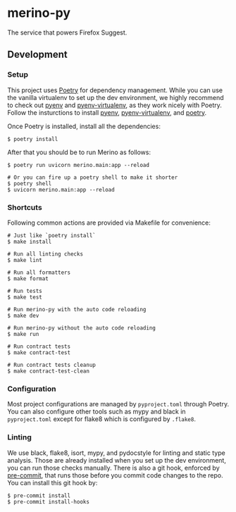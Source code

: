 # merino-py

The service that powers Firefox Suggest.

## Development

### Setup

This project uses [Poetry][1] for dependency management. While you can use the
vanilla virtualenv to set up the dev environment, we highly recommend to check
out [pyenv][2] and [pyenv-virtualenv][3], as they work nicely with Poetry.
Follow the insturctions to install [pyenv][4], [pyenv-virtualenv][5], and
[poetry][6].

Once Poetry is installed, install all the dependencies:

```
$ poetry install
```

After that you should be to run Merino as follows:

```
$ poetry run uvicorn merino.main:app --reload

# Or you can fire up a poetry shell to make it shorter
$ poetry shell
$ uvicorn merino.main:app --reload
```

### Shortcuts

Following common actions are provided via Makefile for convenience:

```
# Just like `poetry install`
$ make install

# Run all linting checks
$ make lint

# Run all formatters
$ make format

# Run tests
$ make test

# Run merino-py with the auto code reloading
$ make dev

# Run merino-py without the auto code reloading
$ make run

# Run contract tests
$ make contract-test

# Run contract tests cleanup
$ make contract-test-clean

```

### Configuration

Most project configurations are managed by `pyproject.toml` through Poetry.
You can also configure other tools such as mypy and black in `pyproject.toml`
except for flake8 which is configured by `.flake8`.

### Linting

We use black, flake8, isort, mypy, and pydocstyle for linting and static type
analysis. Those are already installed when you set up the dev environment, you
can run those checks manually. There is also a git hook, enforced by [pre-commit][7],
that runs those before you commit code changes to the repo. You can install this
git hook by:

```
$ pre-commit install
$ pre-commit install-hooks
```

[1]: https://python-poetry.org/
[2]: https://github.com/pyenv/pyenv
[3]: https://github.com/pyenv/pyenv-virtualenv
[4]: https://github.com/pyenv/pyenv#installation
[5]: https://github.com/pyenv/pyenv-virtualenv#installation
[6]: https://python-poetry.org/docs/#installation
[7]: https://pre-commit.com/
